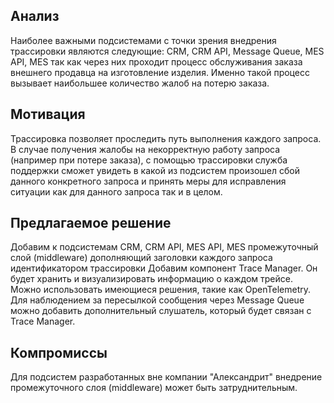 ## Анализ

Наиболее важными подсистемами с точки зрения внедрения трассировки являются следующие: CRM, CRM API, Message Queue, MES API, MES так как через них проходит процесс обслуживания заказа внешнего продавца на изготовление изделия. Именно такой процесс вызывает наибольшее количество жалоб на потерю заказа.

## Мотивация

Трассировка позволяет проследить путь выполнения каждого запроса. В случае получения жалобы на некорректную работу запроса (например при потере заказа), с помощью трассировки служба поддержки сможет увидеть в какой из подсистем произошел сбой данного конкретного запроса и принять меры для исправления ситуации как для данного запроса так и в целом.

## Предлагаемое решение

Добавим к подсистемам CRM, CRM API, MES API, MES промежуточный слой (middleware) дополняющий заголовки каждого запроса идентификатором трассировки
Добавим компонент Trace Manager. Он будет хранить и визуализировать информацию о каждом трейсе. Можно использовать имеющиеся решения, такие как OpenTelemetry. Для наблюдением за пересылкой сообщения через Message Queue можно добавить дополнительный слушатель, который будет связан с Trace Manager.

## Компромиссы

Для подсистем разработанных вне компании "Александрит" внедрение промежуточного слоя (middleware) может быть затруднительным.
